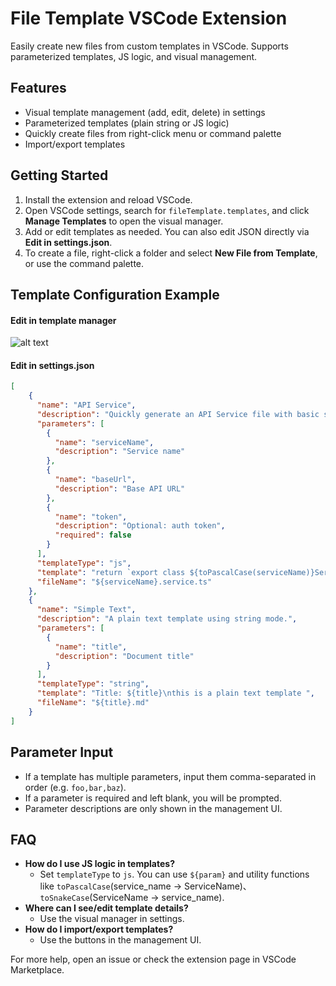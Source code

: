 # File Template VSCode Extension

Easily create new files from custom templates in VSCode. Supports parameterized templates, JS logic, and visual management.

## Features
- Visual template management (add, edit, delete) in settings
- Parameterized templates (plain string or JS logic)
- Quickly create files from right-click menu or command palette
- Import/export templates

## Getting Started
1. Install the extension and reload VSCode.
2. Open VSCode settings, search for `fileTemplate.templates`, and click **Manage Templates** to open the visual manager.
3. Add or edit templates as needed. You can also edit JSON directly via **Edit in settings.json**.
4. To create a file, right-click a folder and select **New File from Template**, or use the command palette.

## Template Configuration Example

#### Edit in template manager
![alt text](./file_template/template_example.png)

#### Edit in settings.json

```json
[
    {
      "name": "API Service",
      "description": "Quickly generate an API Service file with basic structure.",
      "parameters": [
        {
          "name": "serviceName",
          "description": "Service name"
        },
        {
          "name": "baseUrl",
          "description": "Base API URL"
        },
        {
          "name": "token",
          "description": "Optional: auth token",
          "required": false
        }
      ],
      "templateType": "js",
      "template": "return `export class ${toPascalCase(serviceName)}Service {\n       baseUrl = '${baseUrl}';\n       token = '${token}';\n}`",
      "fileName": "${serviceName}.service.ts"
    },
    {
      "name": "Simple Text",
      "description": "A plain text template using string mode.",
      "parameters": [
        {
          "name": "title",
          "description": "Document title"
        }
      ],
      "templateType": "string",
      "template": "Title: ${title}\nthis is a plain text template ",
      "fileName": "${title}.md"
    }
]
```

## Parameter Input
- If a template has multiple parameters, input them comma-separated in order (e.g. `foo,bar,baz`).
- If a parameter is required and left blank, you will be prompted.
- Parameter descriptions are only shown in the management UI.

## FAQ
- **How do I use JS logic in templates?**
  - Set `templateType` to `js`. You can use `${param}` and utility functions like `toPascalCase`(service_name -> ServiceName)、`toSnakeCase`(ServiceName -> service_name).
- **Where can I see/edit template details?**
  - Use the visual manager in settings.
- **How do I import/export templates?**
  - Use the buttons in the management UI.

For more help, open an issue or check the extension page in VSCode Marketplace. 